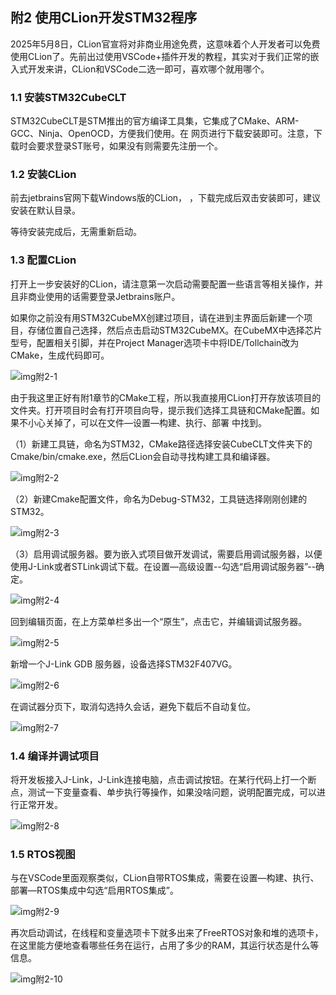 ## 附2 使用CLion开发STM32程序
2025年5月8日，CLion官宣将对非商业用途免费，这意味着个人开发者可以免费使用CLion了。先前出过使用VSCode+插件开发的教程，其实对于我们正常的嵌入式开发来讲，CLion和VSCode二选一即可，喜欢哪个就用哪个。

### 1.1 安装STM32CubeCLT
STM32CubeCLT是STM推出的官方编译工具集，它集成了CMake、ARM-GCC、Ninja、OpenOCD，方便我们使用。在 网页进行下载安装即可。注意，下载时会要求登录ST账号，如果没有则需要先注册一个。

### 1.2 安装CLion
前去jetbrains官网下载Windows版的CLion，  ，下载完成后双击安装即可，建议安装在默认目录。

等待安装完成后，无需重新启动。

### 1.3 配置CLion
打开上一步安装好的CLion，请注意第一次启动需要配置一些语言等相关操作，并且非商业使用的话需要登录Jetbrains账户。

如果你之前没有用STM32CubeMX创建过项目，请在进到主界面后新建一个项目，存储位置自己选择，然后点击启动STM32CubeMX。在CubeMX中选择芯片型号，配置相关引脚，并在Project Manager选项卡中将IDE/Tollchain改为CMake，生成代码即可。

![img附2-1](./images/附2-1.jpg)


由于我这里正好有附1章节的CMake工程，所以我直接用CLion打开存放该项目的文件夹。打开项目时会有打开项目向导，提示我们选择工具链和CMake配置。如果不小心关掉了，可以在文件—设置—构建、执行、部署 中找到。

（1）新建工具链，命名为STM32，CMake路径选择安装CubeCLT文件夹下的Cmake/bin/cmake.exe，然后CLion会自动寻找构建工具和编译器。

![img附2-2](./images/附2-2.jpg)


（2）新建Cmake配置文件，命名为Debug-STM32，工具链选择刚刚创建的STM32。

![img附2-3](./images/附2-3.jpg)


（3）启用调试服务器。要为嵌入式项目做开发调试，需要启用调试服务器，以便使用J-Link或者STLink调试下载。在设置—高级设置--勾选“启用调试服务器”--确定。

![img附2-4](./images/附2-4.jpg)

回到编辑页面，在上方菜单栏多出一个“原生”，点击它，并编辑调试服务器。

![img附2-5](./images/附2-5.jpg)

新增一个J-Link GDB 服务器，设备选择STM32F407VG。

![img附2-6](./images/附2-6.jpg)

在调试器分页下，取消勾选持久会话，避免下载后不自动复位。

![img附2-7](./images/附2-7.jpg)

### 1.4 编译并调试项目
将开发板接入J-Link，J-Link连接电脑，点击调试按钮。在某行代码上打一个断点，测试一下变量查看、单步执行等操作，如果没啥问题，说明配置完成，可以进行正常开发。

![img附2-8](./images/附2-8.jpg)


### 1.5 RTOS视图
与在VSCode里面观察类似，CLion自带RTOS集成，需要在设置—构建、执行、部署—RTOS集成中勾选“启用RTOS集成”。

![img附2-9](./images/附2-9.jpg)


再次启动调试，在线程和变量选项卡下就多出来了FreeRTOS对象和堆的选项卡，在这里能方便地查看哪些任务在运行，占用了多少的RAM，其运行状态是什么等信息。

![img附2-10](./images/附2-10.jpg)
